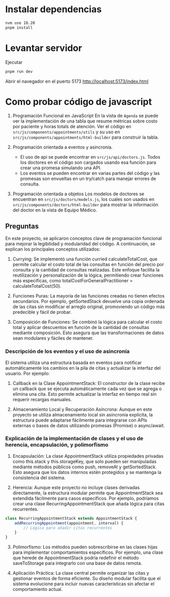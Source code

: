 # Instalar dependencias
```sh
nvm use 18.20
pnpm install
```

# Levantar servidor
Ejecutar
```sh
pnpm run dev
```

Abrir el navegador en el puerto 5173
[http://localhost:5173/index.html](http://localhost:5173/index.html)

# Como probar código de javascript
1. Programación Funcional en JavaScript
En la vista de `Agenda` se puede ver la implementación de una tabla que resume métricas sobre costo por paciente y horas totals de atención. Ver el código en `src/js/components/appointments/utils` y su uso en `src/js/components/appointments/html-builder` para construir la tabla.

2. Programación orientada a eventos y asincronía.
    - El uso de api se puede encontrar en `src/js/api/doctors.js`. Todos los doctores en el código son cargados usando esa función para crear una promesa simulando una API.
    - Los eventos se pueden encontrar en varias partes del código y las promesas son envueltas en un try/catch para manejar errores de consulta.

3. Programación orientada a objetos
Los modelos de doctores se encuentran en `src/js/doctors/models.js`, los cuales son usados en `src/js/components/doctors/html-builder` para mostrar la información del doctor en la vista de Equipo Médico.

## Preguntas
En este proyecto, se aplicaron conceptos clave de programación funcional para mejorar la legibilidad y modularidad del código. A continuación, se explican los principales conceptos utilizados:

1. Currying:
Se implementó una función curried calculateTotalCost, que permite calcular el costo total de las consultas en función del precio por consulta y la cantidad de consultas realizadas. Este enfoque facilita la reutilización y personalización de la lógica, permitiendo crear funciones más específicas, como totalCostForGeneralPractitioner = calculateTotalCost(50).

2. Funciones Puras:
La mayoría de las funciones creadas no tienen efectos secundarios. Por ejemplo, getSortedStack devuelve una copia ordenada de las citas sin modificar el arreglo original, promoviendo un código más predecible y fácil de probar.

3. Composición de Funciones:
Se combinó la lógica para calcular el costo total y aplicar descuentos en función de la cantidad de consultas mediante composición. Esto asegura que las transformaciones de datos sean modulares y fáciles de mantener.

### Descripción de los eventos y el uso de asincronía
El sistema utiliza una estructura basada en eventos para notificar automáticamente los cambios en la pila de citas y actualizar la interfaz del usuario. Por ejemplo:

1. Callback en la Clase AppointmentStack:
El constructor de la clase recibe un callback que se ejecuta automáticamente cada vez que se agrega o elimina una cita. Esto permite actualizar la interfaz en tiempo real sin requerir recargas manuales.

2. Almacenamiento Local y Recuperación Asíncrona:
Aunque en este proyecto se utiliza almacenamiento local sin asincronía explícita, la estructura puede adaptarse fácilmente para integrarse con APIs externas o bases de datos utilizando promesas (Promise) o async/await.

### Explicación de la implementación de clases y el uso de herencia, encapsulación, y polimorfismo
1. Encapsulación:
La clase AppointmentStack utiliza propiedades privadas como this.stack y this.storageKey, que solo pueden ser manipuladas mediante métodos públicos como push, removeAt y getSortedStack. Esto asegura que los datos internos estén protegidos y se mantenga la consistencia del sistema.

2. Herencia:
Aunque este proyecto no incluye clases derivadas directamente, la estructura modular permite que AppointmentStack sea extendida fácilmente para casos específicos. Por ejemplo, podríamos crear una clase RecurringAppointmentStack que añada lógica para citas recurrentes.

```javascript
class RecurringAppointmentStack extends AppointmentStack {
    addRecurringAppointment(appointment, interval) {
        // Lógica para añadir citas recurrentes
    }
}
```
3. Polimorfismo:
Los métodos pueden sobrescribirse en las clases hijas para implementar comportamientos específicos. Por ejemplo, una clase que herede de AppointmentStack podría redefinir el método saveToStorage para integrarlo con una base de datos remota.

4. Aplicación Práctica:
La clase central permite organizar las citas y gestionar eventos de forma eficiente. Su diseño modular facilita que el sistema evolucione para incluir nuevas características sin afectar el comportamiento actual.

